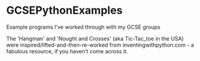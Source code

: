 # GCSEPythonExamples
Example programs I've worked through with my GCSE groups

The 'Hangman' and 'Nought and Crosses' (aka Tic-Tac_toe in the USA) were inspired/lifted-and-then-re-worked from inventingwithpython.com - a fabulous resource, if you haven't come across it.
